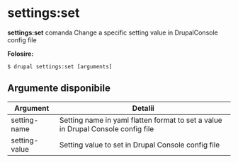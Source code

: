 # settings:set
**settings:set** comanda Change a specific setting value in DrupalConsole config file

**Folosire:**
```
$ drupal settings:set [arguments] 
```

## Argumente disponibile
Argument | Detalii
---------|-------------
setting-name | Setting name in yaml flatten format to set a value in Drupal Console config file
setting-value | Setting value to set in Drupal Console config file
